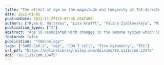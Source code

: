 ```yaml
---
title: "The effect of age on the magnitude and longevity of Th1-directed CD4 T-cell responses to SARS-CoV-2"
date: 2022-01-01
publishDate: 2022-11-29T15:07:45.264746Z
authors: ["Ryan G. Nattrass", "Lisa Krafft", "Polina Zjablovskaja", "Marc Schuster", "Bahram Kasmapour", "Cem Sarisoy", "Jessica Minich", "Elena Bach", "Hendrik Streeck"]
publication_types: ["2"]
abstract: "Age is associated with changes in the immune system which increase the risk for severe COVID-19. Here, we investigate SARS-CoV-2-reactive CD4 T cells from individuals recovered from SARS-CoV-2 infection with mild COVID-19 symptoms after 3, 6 and 9 months using incubation with SARS-CoV-2 S1, S2 and N-peptide pools, followed by flow cytometry for a Th1-activation profile or proliferation analyses. We found that SARS-CoV-2-reactive CD4 T cells are decreasing on average after 9 months but highly polyfunctional CD4 T cells can peak after 6-month recovery. We show that individuals older than 60 years of age have significantly more SARS-CoV-2-reactive T cells in their blood after 3 months of recovery compared to younger individuals and that the percentage of SARS-CoV-2-reactive Th1-directed CD4 T cells in the blood of mild-COVID-19-recovered individuals correlates with age. Finally, we show that individuals over the age of 40 have significantly increased the amounts of highly polyfunctional SARS-CoV-2-S-peptide-reactive CD4 T cells, compared to SARS-CoV-2 naïve individuals, than those under the age of 40. These findings suggest that in individuals recovered from mild COVID-19, increased age is associated with significantly more highly polyfunctional SARS-CoV-2-reactive CD4 T cells with a Th1-profile and that these responses persist over time."
featured: false
publication: "*Immunology*"
tags: ["SARS-CoV-2", "age", "CD4 T cell", "flow cytometry", "Th1"]
url_pdf: "https://onlinelibrary.wiley.com/doi/abs/10.1111/imm.13475"
doi: "10.1111/imm.13475"
---
```


